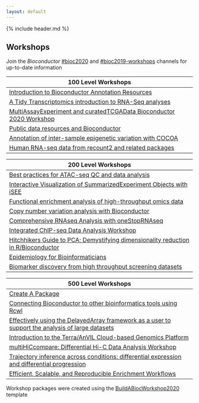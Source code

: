 ```yaml
---
layout: default
---
```


{% include header.md %}

## Workshops

Join the _Bioconductor_  [#bioc2020](https://community-bioc.slack.com/archives/CLAEUFVAA) and [#bioc2019-workshops](https://community-bioc.slack.com/archives/CJDMYKG2U) channels for up-to-date information

| 100 Level Workshops |
|---------------------|
| [Introduction to Bioconductor Annotation Resources](https://jmacdon.github.io/Bioc2020Anno/) | ![](https://github.com/jmacdon/Bioc2020Anno/workflows/.github/workflows/basic_checks.yaml/badge.svg) | [GitHub](https://github.com/jmacdon/Bioc2020Anno) | [Docker](https://hub.docker.com/repository/docker/jmacdon/Bioc2020Anno) |
| [A Tidy Transcriptomics introduction to RNA-Seq analyses](https://stemangiola.github.io/bioc_2020_tidytranscriptomics/) | ![](https://github.com/stemangiola/bioc_2020_tidytranscriptomics/workflows/.github/workflows/basic_checks.yaml/badge.svg) | [GitHub](https://github.com/stemangiola/bioc_2020_tidytranscriptomics) | [Docker](https://hub.docker.com/repository/docker/stemangiola/bioc_2020_tidytranscriptomics) |
| [MultiAssayExperiment and curatedTCGAData Bioconductor 2020 Workshop](https://waldronlab.github.io/MultiAssayWorkshop/) | ![](https://github.com/waldronlab/MultiAssayWorkshop/workflows/.github/workflows/basic_checks.yaml/badge.svg) | [GitHub](https://github.com/waldronlab/MultiAssayWorkshop) | [Docker](https://hub.docker.com/repository/docker/mr148/multiassayworkshop) |
| [Public data resources and Bioconductor](https://waldronlab.github.io/PublicDataResources/) | ![](https://github.com/waldronlab/PublicDataResources/workflows/.github/workflows/basic_checks.yaml/badge.svg) | [GitHub](https://github.com/waldronlab/PublicDataResources) | [Docker](https://hub.docker.com/repository/docker/waldronlab/PublicDataResources) |
| [Annotation of inter-sample epigenetic variation with COCOA](https://databio.github.io/cocoa_workshop_bioc2020/) | ![](https://github.com/databio/cocoa_workshop_bioc2020/workflows/.github/workflows/basic_checks.yaml/badge.svg) | [GitHub](https://github.com/databio/cocoa_workshop_bioc2020) | [Docker](https://hub.docker.com/repository/docker/databio/cocoa_workshop_bioc2020) |
| [Human RNA-seq data from recount2 and related packages](https://LieberInstitute.github.io/recountWorkshop2020/) | ![](https://github.com/LieberInstitute/recountWorkshop2020/workflows/.github/workflows/basic_checks.yaml/badge.svg) | [GitHub](https://github.com/LieberInstitute/recountWorkshop2020/) | [Docker](https://hub.docker.com/repository/docker/LieberInstitute/recountWorkshop2020) |

| 200 Level Workshops | 
|---------------------|
| [Best practices for ATAC-seq QC and data analysis](https://haibol2016.github.io/ATACseqQCWorkshop/) | ![](https://github.com/haibol2016/ATACseqQCWorkshop/workflows/.github/workflows/basic_checks.yaml/badge.svg) | [GitHub](https://github.com/haibol2016/ATACseqQCWorkshop) | [Docker](https://hub.docker.com/repository/docker/haibol2016/ATACseqQCWorkshop) |
| [Interactive Visualization of SummarizedExperiment Objects with iSEE](https://iSEE.github.io/iSEEWorkshop2020/) | ![](https://github.com/iSEE/iSEEWorkshop2020/workflows/.github/workflows/basic_checks.yaml/badge.svg) | [GitHub](https://github.com/iSEE/iSEEWorkshop2020) | [Docker](https://hub.docker.com/repository/docker/iseedevelopers/iseeworkshop2020) |
| [Functional enrichment analysis of high-throughput omics data](https://waldronlab.github.io/waldronlab/) | ![](https://github.com/waldronlab/enrichOmics/workflows/.github/workflows/basic_checks.yaml/badge.svg) | [GitHub](https://github.com/waldronlab/enrichOmics) | [Docker](https://hub.docker.com/repository/docker/waldronlab/enrichOmics) |
| [Copy number variation analysis with Bioconductor](https://waldronlab.github.io/CNVWorkshop/) | ![](https://github.com/waldronlab/CNVWorkshop/workflows/.github/workflows/basic_checks.yaml/badge.svg) | [GitHub](https://github.com/waldronlab/CNVWorkshop) | [Docker](https://hub.docker.com/repository/docker/waldronlab/CNVWorkshop) |
| [Comprehensive RNAseq Analysis with oneStopRNAseq](https://radio1988.github.io/oneStopRNAseqWorkshop/) | ![](https://github.com/radio1988/oneStopRNAseqWorkshop/workflows/.github/workflows/basic_checks.yaml/badge.svg) | [GitHub](https://github.com/radio1988/oneStopRNAseqWorkshop) | [Docker](https://hub.docker.com/repository/docker/radio1988/oneStopRNAseqWorkshop) |
| [Integrated ChIP-seq Data Analysis Workshop](https://hukai916.github.io/IntegratedChIPseqWorkshop/) | ![](https://github.com/hukai916/IntegratedChIPseqWorkshop/workflows/.github/workflows/basic_checks.yaml/badge.svg) | [GitHub](https://github.com/hukai916/IntegratedChIPseqWorkshop) | [Docker](https://hub.docker.com/repository/docker/hukai916/IntegratedChIPseqWorkshop) |
| [Hitchhikers Guide to PCA; Demystifying dimensionality reduction in R/Bioconductor](https://aedin.github.io/Frontiers_Supplement/) | ![](https://github.com/aedin/Frontiers_Supplement/workflows/.github/workflows/basic_checks.yaml/badge.svg) | [GitHub](https://github.com/aedin/Frontiers_Supplement) | [Docker](https://hub.docker.com/repository/docker/aedin/Frontiers_Supplement) |
| [Epidemiology for Bioinformaticians](https://cmirzayi.github.io/epiforbioworkshop/) | ![](https://github.com/cmirzayi/epiforbioworkshop/workflows/.github/workflows/basic_checks.yaml/badge.svg) | [GitHub](https://github.com/cmirzayi/epiforbioworkshop) | [Docker](https://hub.docker.com/repository/docker/cmirzayi/epiforbioworkshop) |
| [Biomarker discovery from high throughput screening datasets](https://bhklab.github.io/bioc2020workshop/) | ![](https://github.com/bhklab/bioc2020workshop/workflows/.github/workflows/basic_checks.yaml/badge.svg) | [GitHub](https://github.com/bhklab/bioc2020workshop) | [Docker](https://hub.docker.com/repository/docker/bhklab/bioc2020workshop) |


| 500 Level Workshops | 
|---------------------|
| [Create A Package](https://Kayla-Morrell.github.io/CreateAPackage/) | ![](https://github.com/Kayla-Morrell/CreateAPackage/workflows/.github/workflows/basic_checks.yaml/badge.svg) | [GitHub](https://github.com/Kayla-Morrell/CreateAPackage) | [Docker](https://hub.docker.com/repository/docker/Kayla-Morrell/CreateAPackage) |
| [Connecting Bioconductor to other bioinformatics tools using Rcwl](https://Liubuntu.github.io/Bioc2020RCWL/) | ![](https://github.com/Liubuntu/Bioc2020RCWL/workflows/.github/workflows/basic_checks.yaml/badge.svg) | [GitHub](https://github.com/Liubuntu/Bioc2020RCWL) | [Docker](https://hub.docker.com/repository/docker/Liubuntu/Bioc2020RCWL) |
| [Effectively using the DelayedArray framework as a user to support the analysis of large datasets](https://PeteHaitch.github.io/BioC2020_DelayedArray_workshop/) | ![](https://github.com/PeteHaitch/BioC2020_DelayedArray_workshop/workflows/.github/workflows/basic_checks.yaml/badge.svg) | [GitHub](https://github.com/PeteHaitch/BioC2020_DelayedArray_workshop) | [Docker](https://hub.docker.com/repository/docker/PeteHaitch/BioC2020_DelayedArray_workshop) |
| [Introduction to the Terra/AnVIL Cloud-based Genomics Platform](https://waldronlab.github.io/AnVILWorkshop/) | ![](https://github.com/waldronlab/AnVILWorkshop/workflows/.github/workflows/basic_checks.yaml/badge.svg) | [GitHub](https://github.com/waldronlab/AnVILWorkshop) | [Docker](https://hub.docker.com/repository/docker/waldronlab/AnVILWorkshop) |
| [multiHiCcompare: Differential Hi-C Data Analysis Workshop](https://mdozmorov.github.io/HiCcompareWorkshop/) | ![](https://github.com/mdozmorov/HiCcompareWorkshop/workflows/.github/workflows/basic_checks.yaml/badge.svg) | [GitHub](https://github.com/mdozmorov/HiCcompareWorkshop) | [Docker](https://hub.docker.com/repository/docker/mdozmorov/HiCcompareWorkshop) |
| [Trajectory inference across conditions: differential expression and differential progression](https://kstreet13.github.io/bioc2020trajectories/) | ![](https://github.com/kstreet13/bioc2020trajectories/workflows/.github/workflows/basic_checks.yaml/badge.svg) | [GitHub](https://github.com/kstreet13/bioc2020trajectories) | [Docker](https://hub.docker.com/repository/docker/kstreet13/bioc2020trajectories) |
| [Efficient, Scalable, and Reproducible Enrichment Workflows](https://montilab.github.io/hypeR-workshop/) | ![](https://github.com/montilab/hypeR-workshop/workflows/.github/workflows/basic_checks.yaml/badge.svg) | [GitHub](https://github.com/montilab/hypeR-workshop) | [Docker](https://hub.docker.com/repository/docker/montilab/hypeR-workshop) |

Workshop packages were created using the [BuildABiocWorkshop2020](https://github.com/seandavi/BuildABiocWorkshop2020) template



<!--
| 100 Level Workshops | 
|---------------------|
| [](https://XXX.github.io/YYY/) | ![](https://github.com/XXX/YYY/workflows/.github/workflows/basic_checks.yaml/badge.svg) | [GitHub](https://github.com/XXX/YYY) | [Docker](https://hub.docker.com/repository/docker/XXX/YYY) |
-->



<!--
- [Main Conference](#main-conference)
- [Developer Day](#developer-day)

### Main Conference

Workshops will be announced in April based on submissions to the ([call for workshops, talks, posters, and travel awards][call]). See the [BioC2018 workshops][bioc2018workshops] as a guide. Bioconductor will offer the "100-level" courses every year:

- _100: R and [Bioconductor][] for everyone: an introduction_
- _101: Introduction to [Bioconductor][] annotation resources_. 
- _102: Solving common bioinformatic challenges using [GenomicRanges][]_.
- _103: Public Data Resources and [Bioconductor][]_.


[call]: ./travel-accommodations
[bioc2018workshops]: https://bioconductor.github.io/BiocWorkshops/
[Bioconductor]: https://bioconductor.org/
[GenomicRanges]: https://bioconductor.org/packages/GenomicRanges
-->